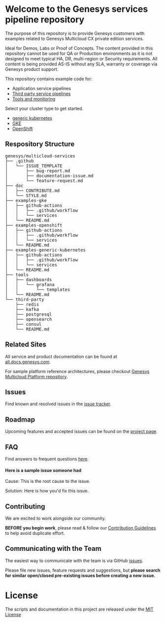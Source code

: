 # Welcome to the Genesys services pipeline repository

The purpose of this repository is to provide Genesys customers with examples related to Genesys Multicloud CX private edition services.  

Ideal for Demos, Labs or Proof of Concepts. The content provided in this repository cannot be used for QA or Production environments as it is not designed to meet typical HA, DR, multi-region or Security requirements. All content is being provided AS-IS without any SLA, warranty or coverage via Genesys product support.

This repository contains example code for:
* Application service pipelines
* [Third party service pipelines](/third-party)
* [Tools and monitoring](/tools)

Select your cluster type to get started. 
* [generic kubernetes](/examples-generic-kubernetes)
* [GKE](/examples-gke)
* [OpenShift](/examples-openshift)

## Respository Structure
<pre>
genesys/multicloud-services
├── .github
│   └── ISSUE_TEMPLATE
│       ├── bug-report.md
│       ├── documentation-issue.md
│       └── feature-request.md
├── doc
│   ├── CONTRIBUTE.md
│   └── STYLE.md
├── examples-gke
│   ├── github-actions
│   │   ├── .github/workflow
│   │   └── services
│   └── README.md
├── examples-openshift
│   ├── github-actions
│   │   ├── .github/workflow
│   │   └── services
│   └── README.md
├── examples-generic-kubernetes
│   ├── github-actions
│   │   ├── .github/workflow
│   │   └── services
│   └── README.md
├── tools
│   ├── dashboards
│   │   └── grafana
│   │       └── templates
│   └── README.md
└── third-party
    ├── redis
    ├── kafka
    ├── postgresql
    ├── opensearch
    ├── consul
    └── README.md
</pre>

## Related Sites
All service and product documentation can be found at [all.docs.genesys.com](https://all.docs.genesys.com). 

For sample platform reference architectures, please checkout [Genesys Multicloud Platform repository](https://github.com/genesys/multicloud-platform).

## Issues

Find known and resolved issues in the [issue tracker](https://github.com/genesys/multicloud-services/issues).

## Roadmap

Upcoming features and accepted issues can be found on the [project page](https://github.com/genesys/multicloud-services/projects).

## FAQ
Find answers to frequent questions [here](https://github.com/genesys/multicloud-services/discussions/categories/q-a). 

#### Here is a sample issue someone had

  Cause: This is the root cause to the issue. 

  Solution: Here is how you'd fix this issue. 

## Contributing

We are excited to work alongside our community. 

**BEFORE you begin work**, please read & follow our
[Contribution Guidelines](/doc/CONTRIBUTE.md) to
help avoid duplicate effort.

## Communicating with the Team

The easiest way to communicate with the team is via GitHub [issues](https://github.com/genesys/multicloud-services/issues/new/choose).

Please file new issues, feature requests and suggestions, but **please search for
similar open/closed pre-existing issues before creating a new issue.**

# License

The scripts and documentation in this project are released under the [MIT License](LICENSE)


